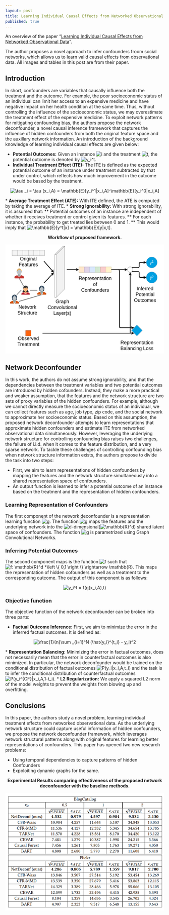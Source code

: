 ```yaml
---
layout: post
title: Learning Individual Causal Effects from Networked Observational Data
published: true
---
```


An overview of the paper “[Learning Individual Causal Effects from Networked Observational Data](https://arxiv.org/pdf/1906.03485.pdf)”.
<!--break-->
The author proposes a novel approach to infer confounders froom social networks, which allows us to learn valid causal effects from observational data. All images and tables in this post are from their paper.

## Introduction

In short, confounders are variables that causally influence both the treatment and the outcome. For example, the poor socioeconomic status of an individual can limit her access to an expensive medicine and have negative impact on her health condition at the same time. Thus, without controlling the influence of the socioeconomic status, we may overestimate the treatment effect of the expensive medicine. To exploit network patterns for mitigating confounding bias, the authors propose the network deconfounder, a novel causal inference framework that captures the influence of hidden confounders from both the original feature space and the auxillary network information.
An introduction of the background knowledge of learning individual causal effects are given below:
* <b>Potential Outcomes:</b> Given an instance <img src="https://latex.codecogs.com/svg.latex?i" title="i" /> and the treatment <img src="https://latex.codecogs.com/svg.latex?t" title="t" />, the potential outcome is denoted by <img src="https://latex.codecogs.com/svg.latex?y_i^t" title="y_i^t" />.
* <b>Individual Treatment Effect (ITE):</b> The ITE is defined as the expected potential outcome of an instance under treatment subtracted by that under control, which reflects how much improvement in the outcome would be based by the treatment.
<p align="center">
<img src="https://latex.codecogs.com/svg.latex?\tau&space;_i&space;=&space;\tau&space;(x_i,A)&space;=&space;\mathbb{E}[y_i^1|x_i,A]-\mathbb{E}[y_i^0|x_i,A]" title="\tau _i = \tau (x_i,A) = \mathbb{E}[y_i^1|x_i,A]-\mathbb{E}[y_i^0|x_i,A]" />
</p>
* <b>Average Treatment Effect (ATE):</b> With ITE defined, the ATE is computed by taking the average of ITE.
* <b>Strong Ignorability:</b> With strong ignorability, it is assumed that:
** Potential outcomes of an instance are independent of whether it receives treatment or control given its features.
** For each instance, the probability to get treated lies between 0 and 1.
** This would imply that <img src="https://latex.codecogs.com/svg.latex?\mathbb{E}[y^t|x]&space;=&space;\mathbb{E}[y|x,t]" title="\mathbb{E}[y^t|x] = \mathbb{E}[y|x,t]" />.

<p align="center">
<b>Workflow of proposed framework.</b>
</p>
<p align="center">
<img src="https://raw.githubusercontent.com/ramnathkumar181/ramnathkumar181.github.io/master/assets/Papers/7/Figure-1.png?raw=true" alt="Figure 1"/>
</p>

## Network Deconfounder

In this work, the authors do not assume strong ignorability, and that the dependencies between the treatment variables and two potential outcomes are introduced by hidden cofounders. Instead, they make a more practical and weaker assumption, that the features and the network structure are two sets of proxy variables of the hidden confounders. For example, although we cannot directly measure the socioeconomic status of an individual, we can collect features such as age, job type, zip code, and the social network to approximate her socioeconomic status. Based on this assumption, the proposed network deconfounder attempts to learn representations that approximate hidden confounders and estimate ITE from networked observational data simultaneously. However, leveraging the underlying network structure for controlling confounding bias raises two challenges, the failure of i.i.d. when it comes to the feature distribution, and a very sparse network.
To tackle these challenges of controlling confounding bias when network structure information exists, the authors propose to divide the task into two steps:
* First, we aim to learn representations of hidden confounders by mapping the features and the network structure simultaneously into a shared representation space of confounders.
* An output function is learned to infer a potential outcome of an instance based on the treatment and the representation of hidden confounders.

### Learning Representation of Confounders

The first component of the network deconfounder is a representation learning function <img src="https://latex.codecogs.com/svg.latex?g" title="g" />. The function <img src="https://latex.codecogs.com/svg.latex?g" title="g" /> maps the features and the underlying network into the <img src="https://latex.codecogs.com/svg.latex?d" title="d" />-dimensional(<img src="https://latex.codecogs.com/svg.latex?\mathbb{R}^d" title="\mathbb{R}^d" />) shared latent space of confounders. The function <img src="https://latex.codecogs.com/svg.latex?g" title="g" /> is parametrized using Graph Convolutional Networks.

### Inferring Potential Outcomes

The second component maps is the function <img src="https://latex.codecogs.com/svg.latex?f" title="f" /> such that <img src="https://latex.codecogs.com/svg.latex?f:&space;\mathbb{R}^d&space;*\left&space;\{&space;0,1&space;\right&space;\}&space;\rightarrow&space;\mathbb{R}" title="f: \mathbb{R}^d *\left \{ 0,1 \right \} \rightarrow \mathbb{R}" />. This maps the representation of hidden cofounders as well as a treatment to the corresponding outcome. The output of this component is as follows:

<p align="center">
<img src="https://latex.codecogs.com/svg.latex?y_i^t&space;=&space;f(g(x_i,A),t)" title="y_i^t = f(g(x_i,A),t)" />
</p>

### Objective function

The objective function of the network deconfounder can be broken into three parts:
* <b>Factual Outcome Inference:</b> First, we aim to minimize the error in the inferred factual outcomes. It is defined as:
<p align="center">
<img src="https://latex.codecogs.com/svg.latex?\frac{1}{n}\sum&space;_{i=1}^N&space;(\hat{y_i}^{t_i}&space;-&space;y_i)^2" title="\frac{1}{n}\sum _{i=1}^N (\hat{y_i}^{t_i} - y_i)^2" />
</p>
* <b>Representation Balancing:</b> Minimizing the error in factual outcomes, does not necessarily mean that the error in counterfactual outcomes is also minimized. In particular, the network deconfounder would be trained on the conditional distribution of factual outcomes <img src="https://latex.codecogs.com/svg.latex?P(y_i|x_i,A,t_i)" title="P(y_i|x_i,A,t_i)" /> and the task is to infer the conditional distribution of counterfactual outcomes <img src="https://latex.codecogs.com/svg.latex?P(y_i^{CF}|x_i,A,1-t_i)" title="P(y_i^{CF}|x_i,A,1-t_i)" />.
* <b>L2 Regularization:</b> We apply a squared L2 norm of the model weights to prevent the weights from blowing up and overfitting.

## Conclusions

In this paper, the authors study a novel problem, learning individual treatment effects from networked observational data. As the underlying network structure could capture useful information of hidden confounders, we propose the network deconfounder framework, which leverages network structural patterns along with original features for learning better representations of confounders.
This paper has opened two new research problems:
* Using temporal dependencies to capture patterns of hidden Confounders
* Expoloiting dynamic graphs for the same.

<p align="center">
<b>Experimental Results comparing effectiveness of the proposed network deconfounder with the baseline methods.</b>
</p>
<p align="center">
<img src="https://raw.githubusercontent.com/ramnathkumar181/ramnathkumar181.github.io/master/assets/Papers/7/Figure-2.png?raw=true" alt="Figure 2"/>
</p>
